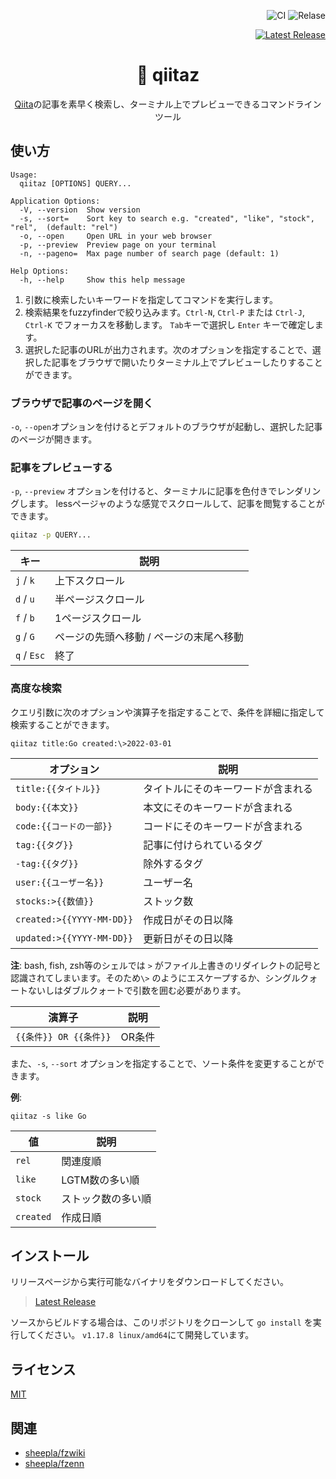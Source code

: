 <div align="right">

![CI](https://github.com/sheepla/fzwiki/actions/workflows/ci.yml/badge.svg)
![Relase](https://github.com/sheepla/fzwiki/actions/workflows/release.yml/badge.svg)

<a href="https://github.com/sheepla/qiitaz/releases/latest">

![Latest Release](https://img.shields.io/github/v/release/sheepla/qiitaz?style=flat-square)

</a>

</div>

<div align="center">

# 📝 qiitaz

</div>

<div align="center">

[Qiita](https://qiita.com)の記事を素早く検索し、ターミナル上でプレビューできるコマンドラインツール

</div>

## 使い方

```
Usage:
  qiitaz [OPTIONS] QUERY...

Application Options:
  -V, --version  Show version
  -s, --sort=    Sort key to search e.g. "created", "like", "stock", "rel",  (default: "rel")
  -o, --open     Open URL in your web browser
  -p, --preview  Preview page on your terminal
  -n, --pageno=  Max page number of search page (default: 1)

Help Options:
  -h, --help     Show this help message
```

1. 引数に検索したいキーワードを指定してコマンドを実行します。
1. 検索結果をfuzzyfinderで絞り込みます。`Ctrl-N`, `Ctrl-P` または `Ctrl-J`, `Ctrl-K` でフォーカスを移動します。 `Tab`キーで選択し `Enter` キーで確定します。
1. 選択した記事のURLが出力されます。次のオプションを指定することで、選択した記事をブラウザで開いたりターミナル上でプレビューしたりすることができます。

### ブラウザで記事のページを開く

`-o`, `--open`オプションを付けるとデフォルトのブラウザが起動し、選択した記事のページが開きます。

### 記事をプレビューする

`-p`, `--preview` オプションを付けると、ターミナルに記事を色付きでレンダリングします。
lessページャのような感覚でスクロールして、記事を閲覧することができます。

```bash
qiitaz -p QUERY...
```

|キー       |説明                                   |
|-----------|---------------------------------------|
|`j` / `k`  |上下スクロール                         |
|`d` / `u`  |半ページスクロール                     |
|`f` / `b`  |1ページスクロール                      |
|`g` / `G`  |ページの先頭へ移動 / ページの末尾へ移動|
|`q` / `Esc`|終了                                   |

### 高度な検索

クエリ引数に次のオプションや演算子を指定することで、条件を詳細に指定して検索することができます。

```
qiitaz title:Go created:\>2022-03-01
```

|オプション               |説明                              |
|-------------------------|----------------------------------|
|`title:{{タイトル}}`     |タイトルにそのキーワードが含まれる|
|`body:{{本文}}`          |本文にそのキーワードが含まれる    |
|`code:{{コードの一部}}`  |コードにそのキーワードが含まれる  |
|`tag:{{タグ}}`           |記事に付けられているタグ          |
|`-tag:{{タグ}}`          |除外するタグ                      |
|`user:{{ユーザー名}}`    |ユーザー名                        |
|`stocks:>{{数値}}`       |ストック数                        |
|`created:>{{YYYY-MM-DD}}`|作成日がその日以降                |
|`updated:>{{YYYY-MM-DD}}`|更新日がその日以降                |

**注**: bash, fish, zsh等のシェルでは `>` がファイル上書きのリダイレクトの記号と認識されてしまいます。そのため`\>` のようにエスケープするか、シングルクォートないしはダブルクォートで引数を囲む必要があります。

|演算子                |説明  |
|----------------------|------|
|`{{条件}} OR {{条件}}`|OR条件|

また、`-s`, `--sort` オプションを指定することで、ソート条件を変更することができます。

**例**: 

```
qiitaz -s like Go
```

|値       |説明              |
|---------|------------------|
|`rel`    |関連度順          |
|`like`   |LGTM数の多い順    |
|`stock`  |ストック数の多い順|
|`created`|作成日順          |

## インストール

リリースページから実行可能なバイナリをダウンロードしてください。

> [Latest Release](https://github.com/sheepla/qiitaz/releases/latest)

ソースからビルドする場合は、このリポジトリをクローンして `go install` を実行してください。
`v1.17.8 linux/amd64`にて開発しています。

## ライセンス

[MIT](LICENSE)

## 関連

- [sheepla/fzwiki](https://github.com/sheepla/fzwiki)
- [sheepla/fzenn](https://github.com/sheepla/fzenn)

